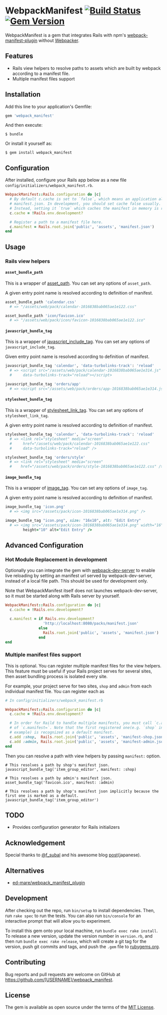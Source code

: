 # WebpackManifest [![Build Status](https://travis-ci.org/nikushi/webpack_manifest.svg?branch=master)](https://travis-ci.org/nikushi/webpack_manifest) [![Gem Version](https://badge.fury.io/rb/webpack_manifest.svg)](https://badge.fury.io/rb/webpack_manifest)

WebpackManifest is a gem that integrates Rails with npm's [webpack-manifest-plugin](https://www.npmjs.com/package/webpack-manifest-plugin) without [Webpacker](https://github.com/rails/webpacker).

## Features

* Rails view helpers to resolve paths to assets which are built by webpack according to a manifest file.
* Multiple manifest files support

## Installation

Add this line to your application's Gemfile:

```ruby
gem 'webpack_manifest'
```

And then execute:

    $ bundle

Or install it yourself as:

    $ gem install webpack_manifest

## Configuration

After installed, configure your Rails app below as a new file `config/initializers/webpack_manifest.rb`.

```rb
WebpackManifest::Rails.configuration do |c|
  # By default c.cache is set to `false`, which means an application always parses a
  # manifest.json. In development, you should set cache false usually.
  # Instead, setting it `true` which caches the manifest in memory is recommended basically.
  c.cache = !Rails.env.development?

  # Register a path to a manifest file here.
  c.manifest = Rails.root.join('public', 'assets', 'manifest.json')
end
```

## Usage

### Rails view helpers

#### `asset_bundle_path`

This is a wrapper of [asset_path](https://api.rubyonrails.org/classes/ActionView/Helpers/AssetUrlHelper.html#method-i-asset_path). You can set any options of `asset_path`.

A given entry point name is resolved according to definition of manifest.

```ruby
asset_bundle_path 'calendar.css'
  # => "/assets/web/pack/calendar-1016838bab065ae1e122.css"

asset_bundle_path 'icon/favicon.ico'
  # => "/assets/web/pack/icon/favicon-1016838bab065ae1e122.ico"
```

#### `javascript_bundle_tag`

This is a wrapper of [javascript_include_tag](https://api.rubyonrails.org/classes/ActionView/Helpers/AssetTagHelper.html#method-i-javascript_include_tag). You can set any options of `javascript_include_tag`.

Given entry point name is resolved according to definition of manifest.

```ruby
javascript_bundle_tag 'calendar', 'data-turbolinks-track': 'reload'
  # => <script src="/assets/web/pack/calendar-1016838bab065ae1e314.js"
  #     data-turbolinks-track="reload"></script>

javascript_bundle_tag 'orders/app'
  # => <script src="/assets/web/pack/orders/app-1016838bab065ae1e314.js"></script>
```

#### `stylesheet_bundle_tag`

This is a wrapper of [stylesheet_link_tag](https://api.rubyonrails.org/classes/ActionView/Helpers/AssetTagHelper.html#method-i-stylesheet_link_tag). You can set any options of `stylesheet_link_tag`.

A given entry point name is resolved according to definition of manifest.

```ruby
stylesheet_bundle_tag 'calendar', 'data-turbolinks-track': 'reload'
  # => <link rel="stylesheet" media="screen"
  #     href="/assets/web/pack/calendar-1016838bab065ae1e122.css"
  #     data-turbolinks-track="reload" />

stylesheet_bundle_tag 'orders/style'
  # => <link rel="stylesheet" media="screen"
  #    href="/assets/web/pack/orders/style-1016838bab065ae1e122.css" />
```

#### `image_bundle_tag`

This is a wrapper of [image_tag](https://api.rubyonrails.org/classes/ActionView/Helpers/AssetTagHelper.html#method-i-image_tag). You can set any options of `image_tag`.

A given entry point name is resolved according to definition of manifest.

```ruby
image_bundle_tag 'icon.png'
  # => <img src="/assets/pack/icon-1016838bab065ae1e314.png" />

image_bundle_tag "icon.png", size: "16x10", alt: "Edit Entry"
  # => <img src="/assets/pack/icon-1016838bab065ae1e314.png" width="16"
        height="10" alt="Edit Entry" />
```

## Advanced Configuration

### Hot Module Replacement in development

Optionally you can integrate the gem with [webpack-dev-server](https://github.com/webpack/webpack-dev-server) to enable live reloading by setting an manifest url served by webpack-dev-server, instead of a local file path. This should be used for development only.

Note that WebpackManifest itself does not launches webpack-dev-server, so it must be started along with Rails server by yourself.

```rb
WebpackManifest::Rails.configuration do |c|
  c.cache = !Rails.env.development?

  c.manifest = if Rails.env.development?
                 'http://localhost:8080/packs/manifest.json'
               else
                 Rails.root.join('public', 'assets', 'manifest.json')
               end
end
```

### Multiple manifest files support

This is optional. You can register multiple manifest files for the view helpers. This feature must be useful if your Rails project serves for several sites, then asset bundling process is isolated every site.

For example, your project serve for two sites, `shop` and `admin` from each individual manifest file. You can register each as

```rb
# In config/initializers/webpack_manifest.rb

WebpackManifest::Rails.configuration do |c|
  c.cache = !Rails.env.development?

  # In order for Raild to handle multiple manifests, you must call `c.add` instead
  # of `c.manifest=`. Note that the first registered one(e.g. `shop` in this
  # example) is recognized as a default manifest.
  c.add :shop,  Rails.root.join('public', 'assets', 'manifest-shop.json')
  c.add :admin, Rails.root.join('public', 'assets', 'manifest-admin.json')
end
```

Then you can resolve a path with view helpers by passing `manifest:` option.

```
# This resolves a path by shop's manifest json.
javascript_bundle_tag('item_group_editor', manifest: :shop)

# This resolves a path by admin's manifest json.
asset_bundle_tag('favicon.ico', manifest: :admin)

# This resolves a path by shop's manifest json implicitly because the first one is marked as a default.
javascript_bundle_tag('item_group_editor')
```

## TODO

* Provides configuration generator for Rails initializers

## Acknowledgement

Special thanks to [@f_subal](https://twitter.com/f_subal) and his awesome blog [post](https://inside.pixiv.blog/subal/4615)(japanese).

## Alternatives

* [ed-mare/webpack_manifest_plugin](https://github.com/ed-mare/webpack_manifest_plugin)

## Development

After checking out the repo, run `bin/setup` to install dependencies. Then, run `rake spec` to run the tests. You can also run `bin/console` for an interactive prompt that will allow you to experiment.

To install this gem onto your local machine, run `bundle exec rake install`. To release a new version, update the version number in `version.rb`, and then run `bundle exec rake release`, which will create a git tag for the version, push git commits and tags, and push the `.gem` file to [rubygems.org](https://rubygems.org).

## Contributing

Bug reports and pull requests are welcome on GitHub at https://github.com/[USERNAME]/webpack_manifest.

## License

The gem is available as open source under the terms of the [MIT License](https://opensource.org/licenses/MIT).
